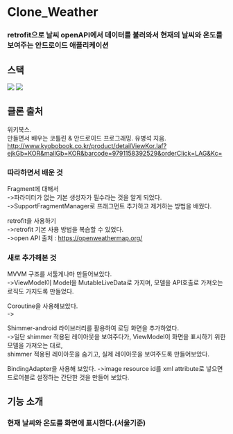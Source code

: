 # Clone_Weather
### retrofit으로 날씨 openAPI에서 데이터를 불러와서 현재의 날씨와 온도를 보여주는 안드로이드 애플리케이션

## 스택
<img src="https://img.shields.io/badge/Android-3DDC84?style=flat-square&logo=Android&logoColor=black"/> <img src="https://img.shields.io/badge/Kotlin-7F52FF?style=flat-square&logo=Kotlin&logoColor=black"/> 

## 클론 출처
위키북스.     
만들면서 배우는 코틀린 & 안드로이드 프로그래밍. 유병석 지음.   
http://www.kyobobook.co.kr/product/detailViewKor.laf?ejkGb=KOR&mallGb=KOR&barcode=9791158392529&orderClick=LAG&Kc=

### 따라하면서 배운 것
Fragment에 대해서    
->파라미터가 없는 기본 생성자가 필수라는 것을 알게 되었다.    
->SupportFragmentManager로 프래그먼트 추가하고 제거하는 방법을 배웠다.      

retrofit을 사용하기    
->retrofit 기본 사용 방법을 복습할 수 있었다.    
->open API 출처 : https://openweathermap.org/   


### 새로 추가해본 것

MVVM 구조를 서툴게나마 만들어보았다.  
->ViewModel이 Model을 MutableLiveData로 가지며, 모델을 API호출로 가져오는 로직도 가지도록 만들었다.

Coroutine을 사용해보았다.    
->

Shimmer-android 라이브러리를 활용하여 로딩 화면을 추가하였다.    
->일단 shimmer 적용된 레이아웃을 보여주다가, ViewModel이 화면을 표시하기 위한 모델을 가져오는 대로, 
<br>shimmer 적용된 레이아웃을 숨기고, 실제 레이아웃을 보여주도록 만들어보았다.    
       
BindingAdapter을 사용해 보았다.
->image resource id를 xml attribute로 넣으면 드로어블로 설정하는 간단한 것을 만들어 보았다.    

## 기능 소개

### 현재 날씨와 온도를 화면에 표시한다.(서울기준)

